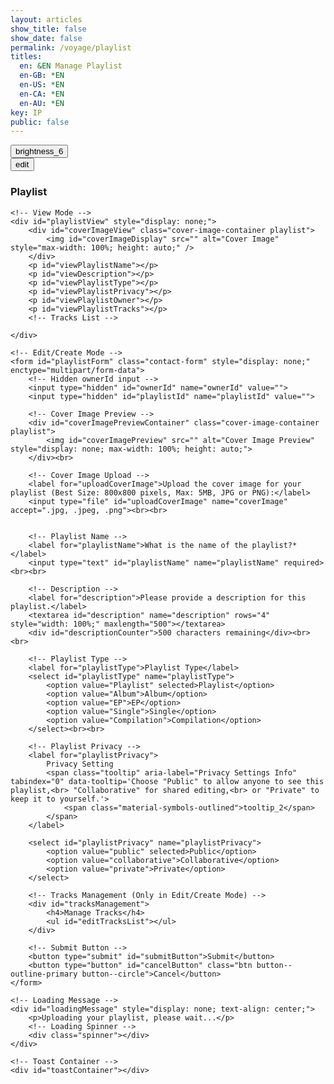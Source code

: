 ```yaml
---
layout: articles
show_title: false
show_date: false
permalink: /voyage/playlist
titles:
  en: &EN Manage Playlist
  en-GB: *EN
  en-US: *EN
  en-CA: *EN
  en-AU: *EN
key: IP
public: false
---
```


<!-- Playlist Management Container -->
<div class="p-5"></div>

<div class="form-container">
    <div class="button-container">
        <div class="back-button-container">
            <a href="/voyage" title="Voyage">
                <button id="backButton" class="btn button--outline-primary button--circle">
                    <span class="material-symbols-outlined">brightness_6</span>
                </button>
            </a>
        </div>
        <div class="edit-button-container">
            <button id="editButton" class="btn button--outline-primary button--circle" title="Edit Profile" data-mode="view">
                <span class="material-symbols-outlined" id="editButtonIcon">edit</span> 
            </button>
        </div>
    </div>
    <h3 id="formTitle">Playlist</h3>

    <!-- View Mode -->
    <div id="playlistView" style="display: none;">
        <div id="coverImageView" class="cover-image-container playlist">
            <img id="coverImageDisplay" src="" alt="Cover Image" style="max-width: 100%; height: auto;" />
        </div>
        <p id="viewPlaylistName"></p>
        <p id="viewDescription"></p>
        <p id="viewPlaylistType"></p>
        <p id="viewPlaylistPrivacy"></p>
        <p id="viewPlaylistOwner"></p>
        <p id="viewPlaylistTracks"></p>
        <!-- Tracks List -->

    </div>

    <!-- Edit/Create Mode -->
    <form id="playlistForm" class="contact-form" style="display: none;" enctype="multipart/form-data">
        <!-- Hidden ownerId input -->
        <input type="hidden" id="ownerId" name="ownerId" value="">
        <input type="hidden" id="playlistId" name="playlistId" value="">
        
        <!-- Cover Image Preview -->
        <div id="coverImagePreviewContainer" class="cover-image-container playlist">
            <img id="coverImagePreview" src="" alt="Cover Image Preview" style="display: none; max-width: 100%; height: auto;">
        </div><br>
        
        <!-- Cover Image Upload -->
        <label for="uploadCoverImage">Upload the cover image for your playlist (Best Size: 800x800 pixels, Max: 5MB, JPG or PNG):</label>
        <input type="file" id="uploadCoverImage" name="coverImage" accept=".jpg, .jpeg, .png"><br><br>


        <!-- Playlist Name -->
        <label for="playlistName">What is the name of the playlist?*</label>
        <input type="text" id="playlistName" name="playlistName" required><br><br>
                
        <!-- Description -->
        <label for="description">Please provide a description for this playlist.</label>
        <textarea id="description" name="description" rows="4" style="width: 100%;" maxlength="500"></textarea>
        <div id="descriptionCounter">500 characters remaining</div><br><br>

        <!-- Playlist Type -->
        <label for="playlistType">Playlist Type</label>
        <select id="playlistType" name="playlistType">
            <option value="Playlist" selected>Playlist</option>
            <option value="Album">Album</option>
            <option value="EP">EP</option>
            <option value="Single">Single</option>
            <option value="Compilation">Compilation</option>
        </select><br><br>

        <!-- Playlist Privacy -->
        <label for="playlistPrivacy">
            Privacy Setting 
            <span class="tooltip" aria-label="Privacy Settings Info" tabindex="0" data-tooltip='Choose "Public" to allow anyone to see this playlist,<br> "Collaborative" for shared editing,<br> or "Private" to keep it to yourself.'>
                <span class="material-symbols-outlined">tooltip_2</span>
            </span>
        </label>

        <select id="playlistPrivacy" name="playlistPrivacy">
            <option value="public" selected>Public</option>
            <option value="collaborative">Collaborative</option>
            <option value="private">Private</option>
        </select>

        <!-- Tracks Management (Only in Edit/Create Mode) -->
        <div id="tracksManagement">
            <h4>Manage Tracks</h4>
            <ul id="editTracksList"></ul>
        </div>

        <!-- Submit Button -->
        <button type="submit" id="submitButton">Submit</button>
        <button type="button" id="cancelButton" class="btn button--outline-primary button--circle">Cancel</button>
    </form>
    
    <!-- Loading Message -->
    <div id="loadingMessage" style="display: none; text-align: center;">
        <p>Uploading your playlist, please wait...</p>
        <!-- Loading Spinner -->
        <div class="spinner"></div>
    </div>
    
    <!-- Toast Container -->
    <div id="toastContainer"></div>
</div>

<!-- JavaScript Code -->
<!-- Include SortableJS once -->
<script src="https://cdn.jsdelivr.net/npm/sortablejs@1.15.0/Sortable.min.js"></script>


<script>

const COVER_IMAGE_DEFAULT= "https://mw-storage.fra1.digitaloceanspaces.com/default/default-playlist_thumbnail_mid.webp"; 

    document.addEventListener('DOMContentLoaded', function() {
        const API_BASE_URL = 'http://media.maar.world:3001/api'; // Update if different
        const userId = localStorage.getItem('userId'); 
        const authToken = localStorage.getItem('authToken'); // Ensure this is set correctly
        
        if (!userId) {
            showToast('No logged-in user found. Please log in first.', 'error');
            window.location.href = '/login';
            return;
        }
        
        let currentMode = 'create'; // Modes: 'create', 'edit', 'view'
        let currentPlaylistId = null;
        let isOwner = false;
        let canEdit = false; // Flag to determine if user can edit
        let playlistData = null; // Holds playlist data
        let tracks = []; // Array to hold track objects
        
        // DOM Elements
        const formTitle = document.getElementById('formTitle');
        const playlistView = document.getElementById('playlistView');
        const playlistForm = document.getElementById('playlistForm');
        const editButton = document.getElementById('editButton');
        const backButton = document.getElementById('backButton');
        const cancelButton = document.getElementById('cancelButton');
        const coverImageInput = document.getElementById('uploadCoverImage');
        const coverImagePreview = document.getElementById('coverImagePreview');
        const submitButton = document.getElementById('submitButton');
        const toastContainer = document.getElementById('toastContainer');
        const tracksManagementElement = document.getElementById('tracksManagement');
        const editTracksListElement = document.getElementById('editTracksList');
        const tooltipElement = document.querySelector('.tooltip');
        const urlParams = new URLSearchParams(window.location.search);
        const modeParam = urlParams.get('mode');
        currentPlaylistId = urlParams.get('playlistId') || '';
        
        // Set the ownerId hidden input
        document.getElementById('ownerId').value = userId;
        
        // DOM Element for Description and Counter
        const descriptionTextarea = document.getElementById('description');
        const descriptionCounter = document.getElementById('descriptionCounter');

        // Initialize counter
        updateDescriptionCounter();

        // Event Listener for Description Input
        descriptionTextarea.addEventListener('input', updateDescriptionCounter);
        
        /**
         * Updates the description character counter.
         */
        function updateDescriptionCounter() {
            const maxChars = 500;
            const currentLength = descriptionTextarea.value.length;
            const remaining = maxChars - currentLength;
            descriptionCounter.textContent = `${remaining} characters remaining`;

            // Change color based on remaining characters
            if (remaining < 100 && remaining >= 0) {
                descriptionCounter.style.color = '#ff33cc'; // Orange
            } else if (remaining < 0) {
                descriptionCounter.style.color = '#ff3333'; // Red
            } else {
                descriptionCounter.style.color = '#c3c3c3'; // Default color
            }
        }
        
        // Initialize based on mode
        if (modeParam === 'edit' && currentPlaylistId) {
            currentMode = 'edit';
            formTitle.innerText = 'Edit Playlist';
            loadPlaylistDetails(currentPlaylistId);
        } else if (modeParam === 'view' && currentPlaylistId) {
            currentMode = 'view';
            formTitle.innerText = 'Playlist Details';
            loadPlaylistDetails(currentPlaylistId);
        } else {
            currentMode = 'create';
            formTitle.innerText = 'Create a Playlist';
            setFormMode('create');
        }
        
        // Event Listener for Edit Button
        if (editButton) {
            editButton.addEventListener('click', function (event) {
                event.preventDefault(); // Prevent default button behavior
                toggleEditMode(); // Toggle between view and edit modes
            });
        }

        // Event Listener for Cancel Button
        if (cancelButton) {
            cancelButton.addEventListener('click', function() {
                if (currentMode === 'edit') {
                    setFormMode('view'); // Switch back to view mode
                } else if (currentMode === 'create') {
                    window.location.href = '/voyage'; // Redirect to Voyage
                }
            });
        }

        // Set tooltip content
        if (tooltipElement) {
            tooltipElement.setAttribute('data-tooltip', 'Choose "Public" to allow anyone to see this playlist, "Collaborative" for shared editing, or "Private" to keep it to yourself.');
        }

        // Event Listener for Back Button
        if (backButton) {
            backButton.addEventListener('click', function() {
                window.location.href = '/voyage'; // Adjust the path as needed
            });
        }
        
        // Event Listener for Cover Image Change
        coverImageInput.addEventListener('change', function(event) {
            handleCoverImageChange(event);
        });
        
        // Event Listener for Form Submission
        playlistForm.addEventListener('submit', function(event) {
            event.preventDefault();
            handleFormSubmit();
        });
        
        /**
         * Load Playlist Details from Backend
         * @param {string} playlistId 
         */
async function loadPlaylistDetails(playlistId, keepMode = false) {
    try {
        // Add a timestamp to the request URL to bypass any caching
        const response = await fetch(`${API_BASE_URL}/playlists/${encodeURIComponent(playlistId)}?userId=${encodeURIComponent(userId)}&timestamp=${new Date().getTime()}`, {
            method: 'GET',
            credentials: 'include',
            headers: { 'Content-Type': 'application/json' }
        });
        const data = await response.json();
        
        if (data.success && data.playlist) {
            playlistData = data.playlist;
            console.log("aaa", data );
            canEdit = data.canEdit;
            populateViewMode(data.playlist);
            populateFormMode(data.playlist);
            tracks = data.playlist.tracks || [];
            
            if (!keepMode) {
                setFormMode(currentMode);
            }
        } else {
            showToast(data.error || 'Failed to load playlist details.', 'error');
        }
    } catch (error) {
        console.error('Error fetching playlist details:', error);
        showToast('An error occurred while loading playlist details.', 'error');
    }
}
        
        /**
         * Populate View Mode with Playlist Data
         * @param {object} playlist 
         */
        function populateViewMode(playlist) {
            document.getElementById('viewPlaylistName').innerHTML = `<strong>Playlist Name:</strong> ${escapeHtml(playlist.playlistName) || 'N/A'}`;
            document.getElementById('viewDescription').innerHTML = `<strong>Description:</strong> ${escapeHtml(playlist.description) || 'No description provided.'}`;
            document.getElementById('viewPlaylistType').innerHTML = `<strong>Type:</strong> ${capitalizeFirstLetter(playlist.type) || 'N/A'}`;
            document.getElementById('viewPlaylistPrivacy').innerHTML = `<strong>Privacy:</strong> ${capitalizeFirstLetter(playlist.privacy) || 'N/A'}`;

            document.getElementById('viewPlaylistOwner').innerHTML = `<strong>Owner:</strong> ${
                playlist.owner.username
                    ? `<a href="/xplorer/?username=${encodeURIComponent(playlist.owner.username)}" target="_self">@${escapeHtml(playlist.owner.username)}</a>`
                    : 'Unknown'
            }`;            
            document.getElementById('viewPlaylistTracks').innerHTML = `<strong>Number of Tracks:</strong> ${playlist.tracks.length}`;

            const coverImageDisplay = document.getElementById('coverImageDisplay');
            if (playlist.coverImageMidURL) {
                coverImageDisplay.src = playlist.coverImageMidURL;
            } else {
                coverImageDisplay.src = COVER_IMAGE_DEFAULT; // Default image URL
            }
            coverImageDisplay.style.display = 'block';
            
            // Correct Extraction of Track IDs
            const trackIds = playlist.tracks.map(track => track.trackId._id).filter(Boolean);
          //console.log('Extracted Track IDs:', trackIds);
            
          //  displayTracksBatch(trackIds, 'view');
        }
        
        /**
         * Populate Form Mode (Edit/Create) with Playlist Data
         * @param {object} playlist 
         */
        function populateFormMode(playlist) {
            document.getElementById('playlistId').value = playlist._id || '';
            document.getElementById('playlistName').value = playlist.playlistName || '';
            document.getElementById('description').value = playlist.description || '';
            document.getElementById('playlistType').value = playlist.type || 'Playlist';
            document.getElementById('playlistPrivacy').value = playlist.privacy || 'public';

            if (playlist.coverImageMidURL) {
                coverImagePreview.src = playlist.coverImageMidURL;
                coverImagePreview.style.display = 'block';
            } else {
                coverImagePreview.src = COVER_IMAGE_DEFAULT; // Default image URL
                coverImagePreview.style.display = 'block';
            }
            
            // Correct Extraction of Track IDs
            const trackIds = playlist.tracks.map(track => track.trackId._id).filter(Boolean);
            console.log('Extracted Track IDs:', trackIds);
            displayTracksBatch(trackIds);
        }
                
        /**
         * Handle Cover Image Change Event
         * @param {Event} event 
         */
        function handleCoverImageChange(event) {
            const file = event.target.files[0];
            if (file) {
                if (file.size > 5 * 1024 * 1024) { // 5MB
                    showToast('The cover image is too large. Maximum allowed size is 5MB.', 'error');
                    coverImageInput.value = '';
                    coverImagePreview.src = COVER_IMAGE_DEFAULT; // Revert to default
                    return;
                }
                const reader = new FileReader();
                reader.onload = function(e) {
                    coverImagePreview.src = e.target.result;
                    coverImagePreview.style.display = 'block';
                };
                reader.readAsDataURL(file);
            } else {
                coverImagePreview.src = COVER_IMAGE_DEFAULT; // Default image URL
                coverImagePreview.style.display = 'block';
            }
        }
        
/**
 * Handle Form Submission for Creating/Editing Playlist
 */
async function handleFormSubmit() {
    const playlistId = document.getElementById('playlistId').value;
    const coverImageFile = coverImageInput.files[0];
    const isEdit = currentMode === 'edit';
    const userId = localStorage.getItem('userId');

    const playlistName = document.getElementById('playlistName').value.trim();
    const description = document.getElementById('description').value.trim();
    const type = document.getElementById('playlistType').value;
    const privacy = document.getElementById('playlistPrivacy').value;

    // Validation
    if (!playlistName) {
        showToast('Please enter the playlist name.', 'error');
        return;
    }

    // Prepare JSON payload
    const payload = {
        ownerId: userId,
        playlistName,
        description,
        type: type || 'Playlist',
        privacy: privacy || 'public',
        // Removed 'trackOrder' from here
    };

    // Include cover image details only if a new image is uploaded
    if (coverImageFile) {
        payload.coverImageFileName = coverImageFile.name;
        payload.coverImageFileType = coverImageFile.type || getMimeTypeFromFileName(coverImageFile.name);
    }

    // Disable form elements and show loading
    setFormState(false);
    showLoading(true);

    try {
        const url = isEdit 
            ? `${API_BASE_URL}/playlists/${encodeURIComponent(playlistId)}`
            : `${API_BASE_URL}/playlists`;
        const method = isEdit ? 'PATCH' : 'POST';

        const response = await fetch(url, {
            method: method,
            credentials: 'include', // Use HTTP-only cookies for authentication
            headers: {
                'Content-Type': 'application/json',
                // Include auth headers if necessary
                'Authorization': `Bearer ${authToken}` // Adjust based on your auth implementation
            },
            body: JSON.stringify(payload)
        });

        const data = await response.json();
        console.log('Response:', data);

        if (response.ok && data.success) {
            showToast(data.message || 'Playlist saved successfully!', 'success');

            if (data.coverImageURL && data.coverImageKey && coverImageFile) {
                // Proceed to upload cover image only if new image data is returned
                await uploadCoverImage(data.coverImageURL, coverImageFile, data.coverImageKey, isEdit ? playlistId : data.playlistId);
                await finalizePlaylist(isEdit ? playlistId : data.playlistId, data.coverImageKey);
            } else {
                if (isEdit) {
                    loadPlaylistDetails(playlistId, true);
                    setFormMode('view');
                } else {
                    window.location.href = `/voyage/playlist?mode=view&playlistId=${encodeURIComponent(data.playlistId)}`;
                }
            }

            // Clear cache after successful creation
            if (typeof lscache !== 'undefined') { // Check if lscache is available
                lscache.remove(`profile_${userId}`);
                lscache.remove(`playlists_batch_${userId}`);
            }

            // Optionally, send the reordered tracks if necessary
             await reorderTracks(isEdit ? playlistId : data.playlistId, tracks.map(t => t._id));
        } else {
            const errorMsg = data.error || data.message || 'Failed to save playlist.';
            showToast(errorMsg, 'error');
        }
    } catch (error) {
        console.error('Error submitting form:', error);
        showToast('An error occurred while saving the playlist.', 'error');
    } finally {
        setFormState(true);
        showLoading(false);
    }
}
        
        /**
         * Upload Cover Image After Playlist Creation/Editing
         * @param {string} uploadURL - Presigned URL for uploading cover image
         * @param {File} coverImageFile - Cover image file
         * @param {string} coverImageKey - Storage key for cover image
         * @param {string} playlistId - ID of the playlist
         */
        async function uploadCoverImage(uploadURL, coverImageFile, coverImageKey, playlistId) {
            try {
                if (!uploadURL) {
                    throw new Error('Upload URL is missing');
                }
        
                console.log('Uploading cover image to presigned URL...');
                
                const response = await fetch(uploadURL, {
                    method: 'PUT',
                    body: coverImageFile,
                    headers: {
                        'Content-Type': coverImageFile.type,
                    },
                });
                
                if (!response.ok) {
                    throw new Error(`Failed to upload cover image: ${response.statusText}`);
                }
                
                console.log('Cover image uploaded successfully.');
                
                // Finalize the playlist to process the cover image (e.g., generate thumbnails)
                await finalizePlaylist(playlistId, coverImageKey);
                
            } catch (error) {
                console.error('Error uploading cover image:', error);
                showToast('Failed to upload cover image. Please try again.', 'error');
            }
        }
        
        /**
         * Finalizes the playlist by notifying the backend that the cover image has been uploaded.
         * This may trigger additional processing like thumbnail generation.
         * @param {string} playlistId - The ID of the playlist to finalize.
         * @param {string} coverImageKey - The key of the uploaded cover image.
         */
        async function finalizePlaylist(playlistId, coverImageKey) {
            try {
                console.log('Finalizing the playlist...');
                
                const payload = {
                    playlistId,
                    coverImageKey,
                };
        
                const response = await fetch(`${API_BASE_URL}/playlists/finalize`, {
                    method: 'POST',
                    credentials: 'include', // Rely on credentials for authentication
                    headers: {
                        'Content-Type': 'application/json',
                    },
                    body: JSON.stringify(payload)
                });
        
                const data = await response.json();
        
                console.log('Finalize Playlist Response:', data);
        
                if (response.ok && data.success) {
                    showToast('Playlist finalized successfully!', 'success');
                    // **Invalidate Cache for This Playlist**
                    if (typeof lscache !== 'undefined') {
                        lscache.remove(`playlist_details_${userId}_${playlistId}`);
                        lscache.remove(`tracks_batch_${userId}_${playlistId}`);
                    }
                    // Reload playlist details to reflect any final changes
                    await loadPlaylistDetails(playlistId);
                } else {
                    const errorMsg = data.error || data.message || 'Failed to finalize playlist.';
                    showToast(errorMsg, 'error'); // Display specific error message from backend
                }
            } catch (error) {
                console.error('Error finalizing playlist:', error);
                showToast('An error occurred while finalizing the playlist.', 'error');
            }
        }
        
        /**
         * Toggle Between Edit and View Modes
         */
        function toggleEditMode() {
            if (currentMode === 'view') {
                if (canEdit && playlistData) { // Ensure user can edit and playlist data is loaded
                    setFormMode('edit');
                } else {
                    showToast('You do not have permission to edit this playlist.', 'error');
                }
            } else if (currentMode === 'edit') {
                setFormMode('view');
            }
        }
        
        /**
         * Set the Current Mode (View, Edit, Create)
         */
        function setFormMode(newMode) {
                            console.log(`setFormMode called with newMode: ${newMode}`);

            currentMode = newMode;

            const isViewMode = currentMode === 'view';
            const isEditMode = currentMode === 'edit';
            const isCreateMode = currentMode === 'create';
    
            console.log('Setting form mode:', currentMode, 'Is owner:', isOwner, 'Can edit:', canEdit); // Debugging
    
            // Toggle visibility of form and view sections
            if (isViewMode) {
                playlistView.style.display = 'block';
                playlistForm.style.display = 'none';
            
                // Show Edit Button only if the user can edit
                if (editButton) {
                    editButton.style.display = canEdit ? 'block' : 'none';
                    editButton.innerHTML = `<span class="material-symbols-outlined">edit</span>`;
                    editButton.title = 'Edit Playlist';
                    console.log('Edit button visibility in view mode:', canEdit ? 'visible' : 'hidden'); // Debugging
                }
            
                // Set form title
                formTitle.textContent = 'Playlist Details';
            } else if (isEditMode) {
                playlistView.style.display = 'none';
                playlistForm.style.display = 'block';
            
                // Show Edit Button as a "View" toggle
                if (editButton) {
                    editButton.style.display = 'block';
                    editButton.innerHTML = `<span class="material-symbols-outlined">visibility</span>`;
                    editButton.title = 'View Playlist';
                }
            
                // Set form title
                formTitle.textContent = 'Edit Playlist';
                
                // Show Tracks Management Section
                if (tracksManagementElement) {
                    tracksManagementElement.style.display = 'block';
                }
            } else if (isCreateMode) {
                playlistView.style.display = 'none';
                playlistForm.style.display = 'block';
            
                // Hide Edit Button in Create Mode
                if (editButton) {
                    editButton.style.display = 'none';
                }
            
                // Set form title
                formTitle.textContent = 'Create a New Playlist';
            
                // Clear the form fields if in create mode
                clearFormFields();
            
                // Show Tracks Management Section
                if (tracksManagementElement) {
                    tracksManagementElement.style.display = 'block';
                }
            
                // Ensure the submit button is enabled
                if (submitButton) {
                    submitButton.disabled = false;
                    submitButton.textContent = 'Submit'; // Ensure the button text is correct
                }
            }
        }
        
        /**
         * Clear Form Fields (Create Mode)
         */
        function clearFormFields() {
            document.getElementById('playlistId').value = '';
            document.getElementById('playlistName').value = '';
            document.getElementById('description').value = '';
            document.getElementById('playlistType').value = 'Playlist'; // Set to default
            document.getElementById('playlistPrivacy').value = 'public'; // Set to default
            coverImagePreview.src = COVER_IMAGE_DEFAULT; // Default image
            coverImagePreview.style.display = 'block';
            coverImageInput.value = ''; // Clear the file input
            tracks = [];
            refreshTracksList(); // Clear the tracks list
        }
        
        /**
         * Show or Hide Loading Indicator
         * @param {boolean} show 
         */
        function showLoading(show) {
            const loadingMessage = document.getElementById('loadingMessage');
            if (loadingMessage) {
                loadingMessage.style.display = show ? 'block' : 'none';
            }
        }
        
        /**
         * Enable or Disable Form Elements
         * @param {boolean} enable 
         */
        function setFormState(enable) {
            const formElements = document.querySelectorAll('#playlistForm input, #playlistForm select, #playlistForm button, #playlistForm textarea');
            formElements.forEach(element => {
                element.disabled = !enable;
            });
        }
        
        /**
         * Show Toast Notifications
         * @param {string} message - The message to display.
         * @param {string} type - The type of toast ('success' or 'error').
         */
        function showToast(message, type = 'success') {
            console.log(`showToast called with message: "${message}", type: "${type}"`);
            const toastContainer = document.getElementById('toastContainer');
            if (!toastContainer) {
                console.error('Toast container not found!');
                return;
            }
        
            // Create Toast Element
            const toast = document.createElement('div');
            const toastId = `toast_${Date.now()}`;
            toast.classList.add('toast', type);
            toast.setAttribute('id', toastId);
            toast.setAttribute('role', 'alert');
            toast.setAttribute('aria-live', 'assertive');
            toast.setAttribute('aria-atomic', 'true');
            toast.setAttribute('tabindex', '0'); // Make focusable
        
            // Close Button
            const closeBtn = document.createElement('button');
            closeBtn.classList.add('close-btn');
            closeBtn.innerHTML = '&times;';
            closeBtn.setAttribute('aria-label', 'Close notification');
            closeBtn.onclick = () => {
                toast.classList.remove('show');
                setTimeout(() => {
                    const toastElem = document.getElementById(toastId);
                    if (toastElem) {
                        toastElem.remove();
                        console.log(`Toast "${toastId}" removed from DOM.`);
                    }
                }, 500);
            };
        
            // Append Close Button and Message to Toast
            toast.appendChild(closeBtn);
            toast.appendChild(document.createTextNode(message));
            toastContainer.appendChild(toast);
            console.log(`Toast "${toastId}" appended to #toastContainer.`);
        
            // Show the toast with animation
            setTimeout(() => {
                toast.classList.add('show');
                console.log(`Toast "${toastId}" shown.`);
                if (type === 'error') {
                    toast.focus(); // Shift focus to the toast for immediate notification
                }
            }, 100);
        
            // Determine auto-close behavior based on toast type
            if (type === 'success') {
                // Auto-close success toasts after 3 seconds
                setTimeout(() => {
                    toast.classList.remove('show');
                    console.log(`Toast "${toastId}" hiding.`);
                    setTimeout(() => {
                        const toastElem = document.getElementById(toastId);
                        if (toastElem) {
                            toastElem.remove();
                            console.log(`Toast "${toastId}" removed from DOM.`);
                        }
                    }, 500);
                }, 3000);
            }
        }
        
        /**
         * Capitalize First Letter of a String
         * @param {string} string 
         * @returns {string}
         */
        function capitalizeFirstLetter(string) {
            if (!string) return '';
            return string.charAt(0).toUpperCase() + string.slice(1);
        }
        
        /**
         * Escape HTML to prevent XSS
         * @param {string} unsafe 
         * @returns {string}
         */
        function escapeHtml(unsafe) {
            if (typeof unsafe !== 'string') {
                console.warn('escapeHtml received a non-string value:', unsafe);
                return '';
            }
            return unsafe
                 .replace(/&/g, "&amp;")
                 .replace(/</g, "&lt;")
                 .replace(/>/g, "&gt;")
                 .replace(/"/g, "&quot;")
                 .replace(/'/g, "&#039;");
        }
        
        /**
         * Show a message indicating that the playlist is being processed.
         */
        function showProcessingMessage() {
            playlistView.innerHTML = `
                <p>Your playlist is being processed. Please check back later.</p>
            `;
            playlistView.style.display = 'block';
            playlistForm.style.display = 'none';
        }
        
/**
 * Display Tracks in Batch
 * @param {Array} trackIds 
 */
async function displayTracksBatch(trackIds) {
    console.log('Starting displayTracksBatch with IDs:', trackIds);

    const tracksListElement = document.getElementById('editTracksList'); // Only use editTracksList

    // Check if the tracksListElement exists
    if (!tracksListElement) {
        console.error("tracksListElement is undefined. Ensure 'editTracksList' exists in the DOM.");
        return;
    }

    // Clear existing list to prevent duplication
    tracksListElement.innerHTML = ''; 
    
    if (!trackIds || trackIds.length === 0) {
        tracksListElement.innerHTML = '<li>No tracks found.</li>';
        console.log('No tracks to display.');
        return;
    }

    const cacheKey = `tracks_batch_${userId}_${currentPlaylistId}`;
    const batchUrl = `${API_BASE_URL}/tracks/batch?ids=${trackIds.join(',')}`;

    try {
        const data = await fetchDataWithCache(batchUrl, cacheKey, 10, false); // Force refresh

        if (data.success && Array.isArray(data.tracks)) {
            console.log(`Fetched ${data.tracks.length} tracks.`);
            tracks = trackIds.map(id => data.tracks.find(track => track._id === id));

            // Display tracks in the correct order and update numbers
            trackIds.forEach((id, index) => {
                const track = data.tracks.find(track => track._id === id);
                if (!track) return;

                const imageUrl = track.coverImageURL || 'https://mw-storage.fra1.digitaloceanspaces.com/default/default-texture_thumbnail_small.webp';
                const trackName = track.trackName || 'Untitled';
                const artistNames = (track.artists && track.artists.length > 0) 
                    ? track.artists.map(artist => artist.displayName || 'Unknown Artist').join(', ') 
                    : 'Unknown Artist';
                const duration = track.duration || 'N/A';

                const li = document.createElement('li');
                li.setAttribute('data-track-id', track._id);
                li.innerHTML = `
                    <div class="track-item">
                        <span class="track-number">${index + 1}.</span>
                        <img src="${imageUrl}" alt="${trackName}" class="track-thumbnail">
                        <div class="track-details">
                            <span class="track-name">${escapeHtml(trackName)}</span>
                            <span class="track-artist">${escapeHtml(artistNames)}</span>
                            <span class="track-duration">${escapeHtml(duration)}</span>
                        </div>
                        <button type="option-button" class="option-button" onclick="removeTrack('${track._id}', this)">
                            <span class="material-symbols-outlined">delete</span> 
                        </button>
                    </div>
                `;
                tracksListElement.appendChild(li);
            });
            console.log('All tracks displayed successfully.');

            // Make tracks sortable in edit mode
            initializeSortable();
        } else {
            console.error('Failed to fetch tracks:', data.message);
            tracksListElement.innerHTML = '<li>Failed to load tracks.</li>';
            showToast('Failed to load your tracks.', 'error');
        }
    } catch (error) {
        console.error('Error displaying tracks:', error);
        tracksListElement.innerHTML = '<li>No tracks found.</li>';
        showToast('An error occurred while loading your tracks.', 'error');
    }
}

        /**
         * Check if a string is a valid ObjectId (simple check)
         * @param {string} id 
         * @returns {boolean}
         */
        function isValidObjectId(id) {
            return typeof id === 'string' && /^[a-fA-F0-9]{24}$/.test(id);
        }

        /**
         * Fetch Data with Caching
         * @param {string} url 
         * @param {string} cacheKey 
         * @param {number} ttlMinutes 
         * @param {boolean} useCache 
         * @returns {object}
         */
async function fetchDataWithCache(url, cacheKey, ttlMinutes = 10, useCache = true) {
    if (useCache) {
        const cachedData = lscache.get(cacheKey);
        if (cachedData) {
            console.log(`Using cached data for: ${cacheKey}`);
            return cachedData;
        }
    }
    
    const response = await fetch(url, {
        method: 'GET',
        credentials: 'include',
        headers: {
            'Content-Type': 'application/json'
        }
    });
    
    const data = await response.json();
    
    if (useCache && data.success) {
        lscache.set(cacheKey, data, ttlMinutes);
        console.log(`Data cached for: ${cacheKey}`);
    }
    
    return data;
}
        
/**
 * Remove Track by ID
 * @param {string} trackId 
 */
window.removeTrack = async function(trackId) {
    if (!trackId || !currentPlaylistId) {
        showToast('Invalid track or playlist ID.', 'error');
        return;
    }

    console.log('Removing track:', trackId, 'from playlist:', currentPlaylistId);

    try {
        const response = await fetch(`${API_BASE_URL}/playlists/remove-track`, {
            method: 'POST',
            headers: { 'Content-Type': 'application/json' },
            body: JSON.stringify({
                userId: userId,
                playlistId: currentPlaylistId,
                trackId: trackId
            })
        });

        const data = await response.json();
        console.log('Response from remove-track:', data);

        if (data.success) {
            showToast('Track removed successfully!', 'success');
            tracks = tracks.filter(track => track.trackId._id !== trackId);

            if (typeof lscache !== 'undefined') {
                lscache.remove(`playlist_details_${userId}_${currentPlaylistId}`);
                lscache.remove(`tracks_batch_${userId}_${currentPlaylistId}`);
            }

            displayTracksBatch(tracks.map(t => t.trackId._id).filter(Boolean));
            setFormMode('edit'); // Keep the mode in 'edit'
        } else {
            showToast(data.error || 'Failed to remove the track.', 'error');
        }
    } catch (error) {
        showToast('An error occurred while removing the track.', 'error');
    }
};
/**
 * Initialize SortableJS for Edit Mode
 */
/**
 * Initialize SortableJS for Edit Mode
 */
function initializeSortable() {
    const sortable = new Sortable(editTracksListElement, {
        animation: 150,
        handle: '.track-name',
        onEnd: async function () {
            const reorderedTrackIds = Array.from(editTracksListElement.children)
                .map(child => child.getAttribute('data-track-id'));
    
            // Update the `tracks` array with the new order
            tracks = reorderedTrackIds.map(id => tracks.find(track => track._id === id));
    
            // Update track numbers in the UI
            updateTrackNumbers(editTracksListElement);
    

        }
    });
}
/**
 * Sends the reordered track IDs to the backend to update the playlist order.
 * @param {string} playlistId - The ID of the playlist.
 * @param {Array<string>} reorderedTrackIds - The new ordered array of track IDs.
 */
async function reorderTracks(playlistId, trackIds) {
    try {
    console.log ("sending",playlistId, trackIds );
        const response = await fetch(`${API_BASE_URL}/playlists/${encodeURIComponent(playlistId)}/reorder-tracks`, {
            method: 'PATCH',
            headers: { 'Content-Type': 'application/json' },
            body: JSON.stringify({ trackIds }),
            credentials: 'include'
        });

        const data = await response.json();
        return data;
    } catch (error) {
        console.error('Error reordering tracks:', error);
        return { success: false, message: 'An error occurred while reordering tracks.' };
    }
}



/**
 * Function to update track numbers in the UI
 * @param {HTMLElement} trackListElement - The list element containing track items
 */
function updateTrackNumbers(trackListElement) {
    Array.from(trackListElement.children).forEach((item, index) => {
        const trackNumber = item.querySelector('.track-number');
        if (trackNumber) {
            trackNumber.textContent = `${index + 1}.`; // Update track number in UI
        }
    });
}

    
        /**
         * Refresh Tracks List (Clear)
         */
        function refreshTracksList() {
            editTracksListElement.innerHTML = '';
        }
    });
</script>

<style>
/* ... [Your existing CSS remains unchanged] ... */

/* Consolidated Tracks List Styles */
#tracksListContainer, #tracksManagement {
    margin-top: 20px;
}

#tracksList, #tracksListContainer ul, #tracksManagement ul {
    list-style: none;
    padding: 0;
}

.track-item {
    display: flex;
    align-items: center;
    padding: 8px;
    border-bottom: 1px solid #ddd;
}

.track-thumbnail {
    width: 40px;
    height: 40px;
    object-fit: cover;
    border-radius: 4px;
    margin-right: 10px;
}

.track-details {
    flex-grow: 1;
}

.track-name {
    font-weight: bold;
    margin-right: 5px;
    cursor: move; /* Indicate draggable area */
}

.track-artist {
    color: #555;
    margin-right: 5px;
}

.track-duration {
    color: #777;
    margin-right: 10px;
}

.track-index {
    width: 30px;
    text-align: right;
    margin-right: 10px;
    font-weight: bold;
}

.remove-track-btn {
    background-color: #ff4d4d;
    border: none;
    color: white;
    padding: 5px 10px;
    border-radius: 4px;
    cursor: pointer;
}

.remove-track-btn:hover {
    background-color: #ff1a1a;
}

/* Optional: Spinner Styles */
.spinner {
    border: 8px solid #f3f3f3; /* Light gray */
    border-top: 8px solid #3498db; /* Blue */
    border-radius: 50%;
    width: 60px;
    height: 60px;
    animation: spin 2s linear infinite;
    margin: 20px auto;
}

@keyframes spin {
    0% { transform: rotate(0deg); }
    100% { transform: rotate(360deg); }
}
</style>
